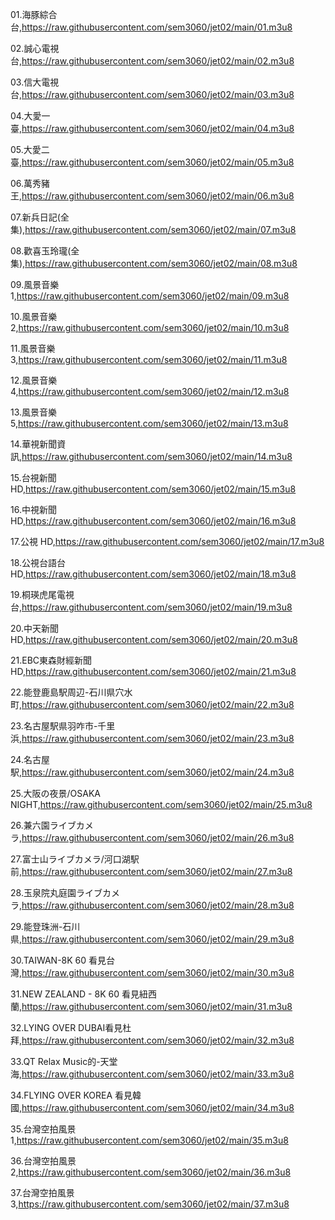 01.海豚綜合台,https://raw.githubusercontent.com/sem3060/jet02/main/01.m3u8

02.誠心電視台,https://raw.githubusercontent.com/sem3060/jet02/main/02.m3u8

03.信大電視台,https://raw.githubusercontent.com/sem3060/jet02/main/03.m3u8

04.大愛一臺,https://raw.githubusercontent.com/sem3060/jet02/main/04.m3u8

05.大愛二臺,https://raw.githubusercontent.com/sem3060/jet02/main/05.m3u8

06.萬秀豬王,https://raw.githubusercontent.com/sem3060/jet02/main/06.m3u8

07.新兵日記(全集),https://raw.githubusercontent.com/sem3060/jet02/main/07.m3u8

08.歡喜玉玲瓏(全集),https://raw.githubusercontent.com/sem3060/jet02/main/08.m3u8

09.風景音樂1,https://raw.githubusercontent.com/sem3060/jet02/main/09.m3u8

10.風景音樂2,https://raw.githubusercontent.com/sem3060/jet02/main/10.m3u8

11.風景音樂3,https://raw.githubusercontent.com/sem3060/jet02/main/11.m3u8

12.風景音樂4,https://raw.githubusercontent.com/sem3060/jet02/main/12.m3u8

13.風景音樂5,https://raw.githubusercontent.com/sem3060/jet02/main/13.m3u8

14.華視新聞資訊,https://raw.githubusercontent.com/sem3060/jet02/main/14.m3u8

15.台視新聞HD,https://raw.githubusercontent.com/sem3060/jet02/main/15.m3u8

16.中視新聞HD,https://raw.githubusercontent.com/sem3060/jet02/main/16.m3u8

17.公視 HD,https://raw.githubusercontent.com/sem3060/jet02/main/17.m3u8

18.公視台語台 HD,https://raw.githubusercontent.com/sem3060/jet02/main/18.m3u8

19.桐瑛虎尾電視台,https://raw.githubusercontent.com/sem3060/jet02/main/19.m3u8

20.中天新聞HD,https://raw.githubusercontent.com/sem3060/jet02/main/20.m3u8

21.EBC東森財經新聞HD,https://raw.githubusercontent.com/sem3060/jet02/main/21.m3u8

22.能登鹿島駅周辺-石川県穴水町,https://raw.githubusercontent.com/sem3060/jet02/main/22.m3u8

23.名古屋駅県羽咋市-千里浜,https://raw.githubusercontent.com/sem3060/jet02/main/23.m3u8

24.名古屋駅,https://raw.githubusercontent.com/sem3060/jet02/main/24.m3u8

25.大阪の夜景/OSAKA NIGHT,https://raw.githubusercontent.com/sem3060/jet02/main/25.m3u8

26.兼六園ライブカメラ,https://raw.githubusercontent.com/sem3060/jet02/main/26.m3u8

27.富士山ライブカメラ/河口湖駅前,https://raw.githubusercontent.com/sem3060/jet02/main/27.m3u8

28.玉泉院丸庭園ライブカメラ,https://raw.githubusercontent.com/sem3060/jet02/main/28.m3u8

29.能登珠洲-石川県,https://raw.githubusercontent.com/sem3060/jet02/main/29.m3u8

30.TAIWAN-8K 60 看見台灣,https://raw.githubusercontent.com/sem3060/jet02/main/30.m3u8

31.NEW ZEALAND - 8K 60 看見紐西蘭,https://raw.githubusercontent.com/sem3060/jet02/main/31.m3u8

32.LYING OVER DUBAI看見杜拜,https://raw.githubusercontent.com/sem3060/jet02/main/32.m3u8

33.QT Relax Music的-天堂海,https://raw.githubusercontent.com/sem3060/jet02/main/33.m3u8

34.FLYING OVER KOREA 看見韓國,https://raw.githubusercontent.com/sem3060/jet02/main/34.m3u8

35.台灣空拍風景1,https://raw.githubusercontent.com/sem3060/jet02/main/35.m3u8

36.台灣空拍風景2,https://raw.githubusercontent.com/sem3060/jet02/main/36.m3u8

37.台灣空拍風景3,https://raw.githubusercontent.com/sem3060/jet02/main/37.m3u8
